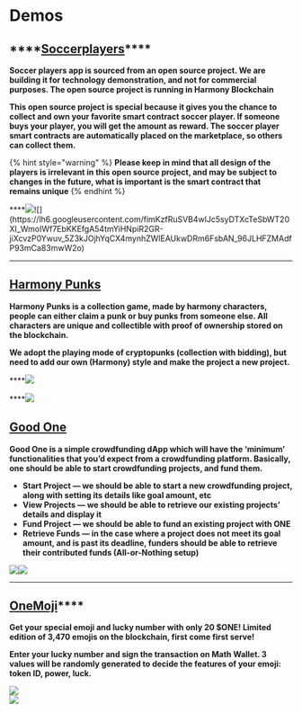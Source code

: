 # Demos

## \*\*\*\*[**Soccerplayers**](https://soccerplayers-87d85.firebaseapp.com/)\*\*\*\*

**Soccer players app is sourced from an open source project. We are building it for technology demonstration, and not for commercial purposes. The open source project is running in Harmony Blockchain**

**This open source project is special because it gives you the chance to collect and own your favorite smart contract soccer player. If someone buys your player, you will get the amount as reward. The soccer player smart contracts are automatically placed on the marketplace, so others can collect them.**

{% hint style="warning" %}
**Please keep in mind that all design of the players is irrelevant in this open source project, and may be subject to changes in the future, what is important is the smart contract that remains unique**
{% endhint %}

 ****![](https://lh6.googleusercontent.com/Es6aaeVgajGAd8WOCC1sR4twguBdKxUHzW8MkY64PpSq1dIombR8sywdCe3fdaaD8jNA3AY-OtHvOyQouUqXiSNnDqFl7xnjo_4XsnNCm5BGnds6irM1_A3d28r6kIt8dJfsPnA_)![](https://lh6.googleusercontent.com/fimKzfRuSVB4wlJc5syDTXcTeSbWT20XI_WmoIWf7EbKKEfgA54tmYiHNpiR2GR-jiXcvzP0Ywuv_5Z3kJOjhYqCX4mynhZWlEAUkwDRm6FsbAN_96JLHFZMAdfP93mCa83mwW2o)  
****

## [Harmony Punks](https://punks.hmy.cc.ink/#/home)

**Harmony Punks is a collection game, made by harmony characters, people can either claim a punk or buy punks from someone else. All characters are unique and collectible with proof of ownership stored on the blockchain.** 

**We adopt the playing mode of cryptopunks \(collection with bidding\), but need to add our own \(Harmony\) style and make the project a new project.**

  
****![](https://lh4.googleusercontent.com/ZOhwmq-eYpYV52pd5Vrx-tVnU-1-BXDlhcF4ivy3RAAux5KsYih4HzQA3bwpqMV4kL3JygHuabIK719XoEGTV0i2zLQsR2vhug23rpKALkKI7YXmTfdiUi5oy5gxSVt4dkvloFQ8)  
  
  
****![](https://lh6.googleusercontent.com/QtsEy8aIEljMZBgk-5hTVp6qSBUXjbymKtyU7s_Hboblv1vSbApXScKs8UXrHS1tqPE6OWu8-d9ff1BBALdFtaKy7hy6TkuHifSQLSPNLpMjii7CnCxCMqLj5xvOHSfBfVPVOUg5)

## [Good One](http://crowdfunding.s3-website-us-west-1.amazonaws.com/) 

**Good One is a simple crowdfunding dApp which will have the ‘minimum’ functionalities that you’d expect from a crowdfunding platform. Basically, one should be able to start crowdfunding projects, and fund them.**

* **Start Project — we should be able to start a new crowdfunding project, along with setting its details like goal amount, etc**
* **View Projects — we should be able to retrieve our existing projects’ details and display it**
* **Fund Project — we should be able to fund an existing project with ONE**
* **Retrieve Funds — in the case where a project does not meet its goal amount, and is past its deadline, funders should be able to retrieve their contributed funds \(All-or-Nothing setup\)** 

![](https://lh4.googleusercontent.com/8-v_R8ywFf9YM2_aF591mFK7wi-C-JKnORt8_jU7IZIc5J92za9qff0X0v_Ls4ksG0NkDKKRy8dpWzT8zXGv36k2fkDhKXQLBYjjKziQYTc8GgSVhDaWk8GaYYYaPWqBR2WMwKiX)![](https://lh5.googleusercontent.com/k4YszD4sg6gwe5SgIsrsLW_tqWqscU7CJcHD6APjeMG8H_bugZPof_Yqk1WC5OYDzsS7mG9U6kzRqngSjTL3kM6SAV9un_KT9PvVYkTzSDEf1fGGkeyQWPOV69FWz32OKHyDfcsU)  
****

## [OneMoji](https://peekpi.github.io/onemoji/dist/)\*\*\*\*

**Get your special emoji and lucky number with only 20 $ONE! Limited edition of 3,470 emojis on the blockchain, first come first serve!**

**Enter your lucky number and sign the transaction on Math Wallet. 3 values will be randomly generated to decide the features of your emoji: token ID, power, luck.**  


![](https://lh4.googleusercontent.com/D1iPtrFVcsTeKrssiwWcX3jrquZFEa7f1l9-orZvU0Hp9Ircjwcp1FMA2gK2ANYpcLiDOqLfPixcUVYae-kXoxD6Ganar2CnVoiW1-qJnbSpa3rSfZLxoDWQt6zEF0hi4pzrUF0o)  
![](https://lh6.googleusercontent.com/UJ2m--R2rgEXd6uhbwPyipKNfb1HaBBsjvR2eFx00S72dS_JmAs_G49nijQ47NoRI3x1LP2ew2S4VjQTiUfHxKoomXoQVs0kbo3Nh2SnUSM3A6_SKVauTwICM7Z6MNEbMsj3_hzd)

